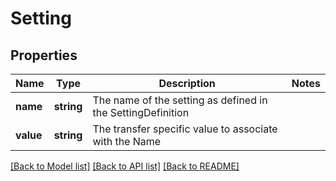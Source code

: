 # Setting

## Properties
Name | Type | Description | Notes
------------ | ------------- | ------------- | -------------
**name** | **string** | The name of the setting as defined in the SettingDefinition | 
**value** | **string** | The transfer specific value to associate with the Name | 

[[Back to Model list]](../README.md#documentation-for-models) [[Back to API list]](../README.md#documentation-for-api-endpoints) [[Back to README]](../README.md)


